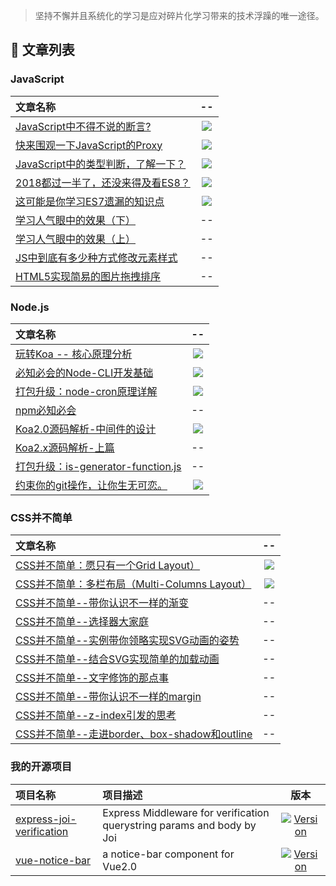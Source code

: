 > 坚持不懈并且系统化的学习是应对碎片化学习带来的技术浮躁的唯一途径。

## 🎉 文章列表

### JavaScript

| 文章名称  | -- |
| :------------------------------------------------------------------------------- | :---: |
| [JavaScript中不得不说的断言?](https://github.com/15751165579/Blog/issues/17) | [![](https://badge.juejin.im/entry/5b1684676fb9a01e6c0b391d/likes.svg?style=plastic)](https://juejin.im/post/5b1683bee51d4506d73f176b) |
| [快来围观一下JavaScript的Proxy](https://github.com/15751165579/Blog/issues/16)  | [![](https://badge.juejin.im/entry/5b0938166fb9a07ac23b3118/likes.svg?style=plastic)](https://juejin.im/post/5b09234d6fb9a07acf569905) |
| [JavaScript中的类型判断，了解一下？](https://github.com/15751165579/Blog/issues/15) | [![](https://badge.juejin.im/entry/5b055559f265da0b7e0ca334/likes.svg?style=plastic)](https://juejin.im/post/5b0554c86fb9a07acb3d3ddc) |
| [2018都过一半了，还没来得及看ES8？](https://github.com/15751165579/Blog/issues/14) | [![](https://badge.juejin.im/entry/5af56e1c6fb9a07aae153cc9/likes.svg?style=plastic)](https://juejin.im/post/5af564cff265da0b7c07552f) |
| [这可能是你学习ES7遗漏的知识点](https://github.com/15751165579/Blog/issues/13) | [![](https://badge.juejin.im/entry/5adc3a336fb9a07aa349d6f2/likes.svg?style=plastic)](https://juejin.im/post/5adc38c0f265da0ba17c179f) |
| [学习人气眼中的效果（下）](https://github.com/15751165579/Blog/issues/10) | -- |
| [学习人气眼中的效果（上）](https://github.com/15751165579/Blog/issues/9) | -- |
| [JS中到底有多少种方式修改元素样式](https://github.com/15751165579/Blog/issues/6) | -- |
| [HTML5实现简易的图片拖拽排序](https://github.com/15751165579/Blog/issues/5) | -- |

### Node.js

| 文章名称 | -- |
| :--------------------------------------------------------------------------- | :---: |
| [玩转Koa -- 核心原理分析](https://juejin.im/post/5c1631eff265da615f772b59) | [![](https://badge.juejin.im/entry/5c1641e66fb9a049eb3bd461/likes.svg?style=flat)](https://juejin.im/post/5c1631eff265da615f772b59) |
| [必知必会的Node-CLI开发基础](https://github.com/15751165579/Blog/issues/26) | [![](https://badge.juejin.im/entry/5bc49aba6fb9a05d035c0591/likes.svg?style=plastic)](https://juejin.im/post/5bc496196fb9a05d0f170694) |
| [打包升级：node-cron原理详解](https://github.com/15751165579/Blog/issues/25) | [![](https://badge.juejin.im/entry/5bbe329c5188255c36333ff9/likes.svg?style=plastic)](https://juejin.im/post/5bbe213e5188255c4834d440) |
| [npm必知必会](https://github.com/15751165579/Blog/issues/22) | -- |
| [Koa2.0源码解析-中间件的设计](https://github.com/15751165579/Blog/issues/21) | [![](https://badge.juejin.im/entry/5b4f70ed5188251af121e2bb/likes.svg?style=plastic)](https://juejin.im/post/5b48d35f5188251aae328dd2) |
| [Koa2.x源码解析-上篇](https://github.com/15751165579/Blog/issues/20) | -- |
| [打包升级：is-generator-function.js](https://github.com/15751165579/Blog/issues/19) | -- |
| [约束你的git操作，让你生无可恋。](https://github.com/15751165579/Blog/issues/18) | [![](https://badge.juejin.im/entry/5b44ed06f265da0f65236eec/likes.svg?style=plastic)](https://juejin.im/post/5b44d0cc5188251aa0162abe) |

### CSS并不简单

| 文章名称 | -- |
| :--------------------------------------------------------------------------- | :---: |
| [CSS并不简单：愿只有一个Grid Layout）](https://juejin.im/post/5bafb20f518825573058337d) | [![](https://badge.juejin.im/entry/5bafb2b6e51d450e7a250223/likes.svg?style=plastic)](https://juejin.im/post/5bafb20f518825573058337d) |
| [CSS并不简单：多栏布局（Multi-Columns Layout）](https://github.com/15751165579/Blog/issues/23) | [![](https://badge.juejin.im/entry/5ba272b0e51d450e79036a4d/likes.svg?style=plastic)](https://juejin.im/post/5af2b9926fb9a07aa34a3fbd) |
| [CSS并不简单--带你认识不一样的渐变](https://github.com/15751165579/Blog/issues/12) | -- |
| [CSS并不简单--选择器大家庭](https://github.com/15751165579/Blog/issues/11) | -- |
| [CSS并不简单--实例带你领略实现SVG动画的姿势](https://github.com/15751165579/Blog/issues/8) | -- |
| [CSS并不简单--结合SVG实现简单的加载动画](https://github.com/15751165579/Blog/issues/7) | -- |
| [CSS并不简单--文字修饰的那点事](https://github.com/15751165579/Blog/issues/4) | -- |
| [CSS并不简单--带你认识不一样的margin](https://github.com/15751165579/Blog/issues/3) | -- |
| [CSS并不简单--z-index引发的思考](https://github.com/15751165579/Blog/issues/2) | -- |
| [CSS并不简单--走进border、box-shadow和outline](https://github.com/15751165579/Blog/issues/1) | -- |


### 我的开源项目

| 项目名称 | 项目描述 | 版本 |
| :--- | :--------------------------------------------------------------------------- | :---: |
| [express-joi-verification](https://github.com/15751165579/express-joi-verification) | Express Middleware for verification querystring params and body by Joi | <a href="https://www.npmjs.com/package/express-joi-verification"><img src="https://img.shields.io/npm/v/express-joi-verification.svg" alt="Version"></a> |
| [vue-notice-bar](https://github.com/15751165579/vue-notice-bar) | a notice-bar component for Vue2.0 | <a href="https://www.npmjs.com/package/vue-notice-bar"><img src="https://img.shields.io/npm/v/vue-notice-bar.svg" alt="Version"></a> |
